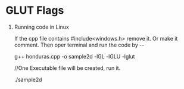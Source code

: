 # GLUT Flags

1. Running code in Linux

    If the cpp file contains #include<windows.h> remove it. Or make it comment.
    Then oper terminal and run the code by --

    g++ honduras.cpp -o sample2d -lGL -lGLU -lglut

    //One Executable file will be created, run it.
    
    ./sample2d
